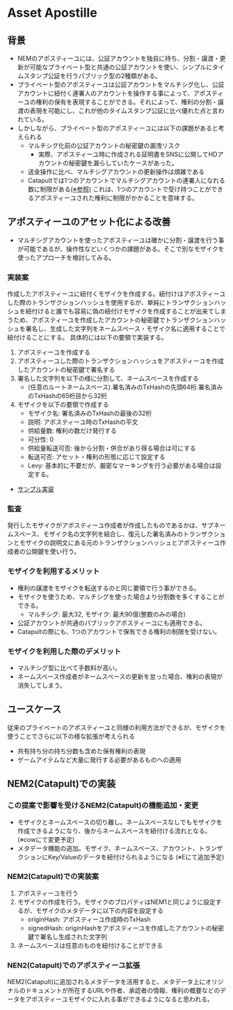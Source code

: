 # Asset Apostille

## 背景

- NEMのアポスティーユには、公証アカウントを独自に持ち、分割・譲渡・更新が可能なプライベート型と共通の公証アカウントを使い、シンプルにタイムスタンプ公証を行うパブリック型の2種類がある。
- プライベート型のアポスティーユは公証アカウントをマルチシグ化し、公証アカウントに紐付く連署人のアカウントを操作する事によって、アポスティーユの権利の保有を表現することができる。それによって、権利の分割・譲渡の表現を可能にし、これが他のタイムスタンプ公証に比べ優れた点と言われている。
- しかしながら、プライベート型のアポスティーユには以下の課題があると考えられる
  - マルチシグ化前の公証アカウントの秘密鍵の漏洩リスク
    - 実際、アポスティーユ時に作成される証明書をSNSに公開してHDアカウントの秘密鍵を漏らしていたケースがあった。
  - 送金操作に比べ、マルチシグアカウントの更新操作は煩雑である
  - Catapultでは1つのアカウントでマルチシグアカウントの連署人になれる数に制限がある[(※参照)](https://nemtech.github.io/concepts/multisig-account.html) これは、1つのアカウントで受け持つことができるアポスティーユされた権利に制限がかかることを意味する。

## アポスティーユのアセット化による改善

- マルチシグアカウントを使ったアポスティーユは確かに分割・譲渡を行う事が可能であるが、操作性などいくつかの課題がある。そこで別なモザイクを使ったアプローチを検討してみる。

### 実装案

作成したアポスティーユに紐付くモザイクを作成する。紐付けはアポスティーユした際のトランザクションハッシュを使用するが、単純にトランザクションハッシュを紐付けると誰でも容易に偽の紐付けモザイクを作成することが出来てしまうため、アポスティーユを作成したアカウントの秘密鍵でトランザクションハッシュを署名し、生成した文字列をネームスペース・モザイク名に適用することで紐付けることにする。
具体的には以下の要領で実装する。

1. アポスティーユを作成する
2. アポスティーユした際のトランザクションハッシュをアポスティーユを作成したアカウントの秘密鍵で署名する
3. 署名した文字列を以下の様に分割して、ネームスペースを作成する
    - (任意のルートネームスペース).署名済みのTxHashの先頭64桁.署名済みのTxHashの65桁目から32桁
4. モザイクを以下の要領で作成する
    - モザイク名: 署名済みのTxHashの最後の32桁
    - 説明: アポスティーユ時のTxHashの平文
    - 供給量数: 権利の数だけ発行する
    - 可分性: 0
    - 供給量転送可否: 後から分割・併合があり得る場合は可にする
    - 転送可否: アセット・権利の形態に応じて設定する
    - Levy: 基本的に不要だが、厳密なマーキングを行う必要がある場合は設定する。

- [サンプル実装](./sample)

### 監査

発行したモザイクがアポスティーユ作成者が作成したものであるかは、サブネームスペース、モザイク名の文字列を結合し、復元した署名済みのトランザクションとモザイクの説明文にある元のトランザクションハッシュとアポスティーユ作成者の公開鍵を使い行う。

### モザイクを利用するメリット

- 権利の譲渡をモザイクを転送するのと同じ要領で行う事ができる。
- モザイクを使うため、マルチシグを使った場合より分割数を多くすることができる。
  - マルチシグ: 最大32, モザイク: 最大90億(整数のみの場合)
- 公証アカウントが共通のパブリックアポスティーユにも適用できる。
- Catapultの際にも、1つのアカウントで保有できる権利の制限を受けない。

### モザイクを利用した際のデメリット

- マルチシグ型に比べて手数料が高い。
- ネームスペース作成者がネームスペースの更新を怠った場合、権利の表現が消失してしまう。

## ユースケース

従来のプライベートのアポスティーユと同様の利用方法ができるが、モザイクを使うことでさらに以下の様な拡張が考えられる

- 共有持ち分の持ち分数も含めた保有権利の表現
- ゲームアイテムなど大量に発行する必要があるものへの適用

## NEM2(Catapult)での実装

### この提案で影響を受けるNEM2(Catapult)の機能追加・変更

- モザイクとネームスペースの切り離し。ネームスペースなしでもモザイクを作成できるようになり、後からネームスペースを紐付ける流れとなる。(※cowにて変更予定)
- メタデータ機能の追加。モザイク、ネームスペース、アカウント、トランザクションにKey/Valueのデータを紐付けられるようになる (※Eにて追加予定)

### NEM2(Catapult)での実装案

1. アポスティーユを行う
2. モザイクの作成を行う。モザイクのプロパティはNEM1と同じように設定するが、モザイクのメタデータに以下の内容を設定する
    - originHash: アポスティーユ作成時のTxHash
    - signedHash: originHashをアポスティーユを作成したアカウントの秘密鍵で署名し生成された文字列
3. ネームスペースは任意のものを紐付けることができる

### NEN2(Catapult)でのアポスティーユ拡張

NEM2(Catapult)に追加されるメタデータを活用すると、メタデータ上にオリジナルのドキュメントが所在するURLや作者、承認者の情報、権利の概要などのデータをアポスティーユモザイクに入れる事ができるようになると思われる。